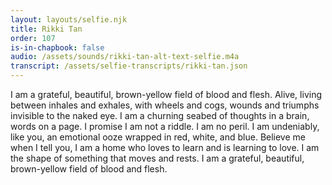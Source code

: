 ```yaml
---
layout: layouts/selfie.njk
title: Rikki Tan
order: 107
is-in-chapbook: false
audio: /assets/sounds/rikki-tan-alt-text-selfie.m4a
transcript: /assets/selfie-transcripts/rikki-tan.json
---
```


I am a grateful, beautiful, brown-yellow field of blood and flesh. Alive, living between inhales and exhales, with wheels and cogs, wounds and triumphs invisible to the naked eye. I am a churning seabed of thoughts in a brain, words on a page. I promise I am not a riddle. I am no peril. I am undeniably, like you, an emotional ooze wrapped in red, white, and blue. Believe me when I tell you, I am a home who loves to learn and is learning to love. I am the shape of something that moves and rests. I am a grateful, beautiful, brown-yellow field of blood and flesh.
